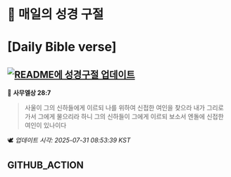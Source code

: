 # 🙏 매일의 성경 구절
# [Daily Bible verse]
## [![README에 성경구절 업데이트](https://github.com/DONGSUKA/first_test/actions/workflows/update-readme-bible.yml/badge.svg)](https://github.com/DONGSUKA/first_test/actions/workflows/update-readme-bible.yml)
<!-- START_BIBLE_VERSE -->
📖 **사무엘상 28:7**
> 사울이 그의 신하들에게 이르되 나를 위하여 신접한 여인을 찾으라 내가 그리로 가서 그에게 물으리라 하니 그의 신하들이 그에게 이르되 보소서 엔돌에 신접한 여인이 있나이다

🕊️ _업데이트 시각: 2025-07-31 08:53:39 KST_
  <!-- END_BIBLE_VERSE -->
## GITHUB_ACTION

